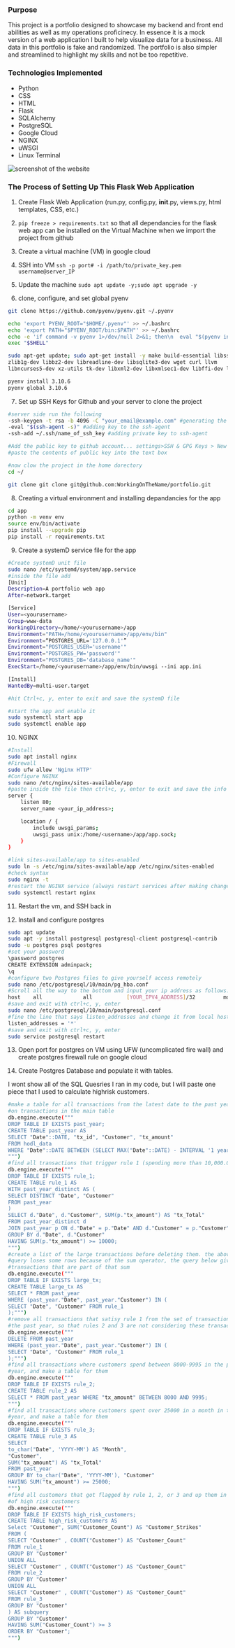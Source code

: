 ### Purpose

This project is a portfolio designed to showcase my backend and front end 
abilities as well as my operations proficinecy. In essence it is a mock version
of a web application I built to help visualize data for a business. All data in
this portfolio is fake and randomized. The portfolio is also simpler and
streamlined to highlight my skills and not be too repetitive.

### Technologies Implemented

- Python
- CSS
- HTML
- Flask
- SQLAlchemy
- PostgreSQL
- Google Cloud
- NGINX
- uWSGI
- Linux Terminal

![screenshot of the website](/app/app_folder/static/img/charts.png)

### The Process of Setting Up This Flask Web Application

1. Create Flask Web Application (run.py, config.py, __init__.py, views.py, html
 templates, CSS, etc.)

2. `pip freeze > requirements.txt` so that all dependancies for the flask web 
app can be installed on the Virtual Machine when we import the project from 
github

3. Create a virtual machine (VM) in google cloud

4. SSH into VM `ssh -p port# -i /path/to/private_key.pem username@server_IP`

5. Update the machine `sudo apt update -y;sudo apt upgrade -y`

6. clone, configure, and set global pyenv
```sh
git clone https://github.com/pyenv/pyenv.git ~/.pyenv

echo 'export PYENV_ROOT="$HOME/.pyenv"' >> ~/.bashrc
echo 'export PATH="$PYENV_ROOT/bin:$PATH"' >> ~/.bashrc
echo -e 'if command -v pyenv 1>/dev/null 2>&1; then\n  eval "$(pyenv init -)"\nfi' >> ~/.bashrc
exec "$SHELL"

sudo apt-get update; sudo apt-get install -y make build-essential libssl-dev
zlib1g-dev libbz2-dev libreadline-dev libsqlite3-dev wget curl llvm 
libncurses5-dev xz-utils tk-dev libxml2-dev libxmlsec1-dev libffi-dev liblzma-dev

pyenv install 3.10.6
pyenv global 3.10.6
```
7. Set up SSH Keys for Github and your server to clone the project
```sh
#server side run the following
-ssh-keygen -t rsa -b 4096 -C "your_email@example.com" #generating the key
-eval "$(ssh-agent -s)" #adding key to the ssh-agent
-ssh-add ~/.ssh/name_of_ssh_key #adding private key to ssh-agent

#Add the public key to github account... settings>SSH & GPG Keys > New SSH 
#paste the contents of public key into the text box

#now clow the project in the home dorectory
cd ~/

git clone git clone git@github.com:WorkingOnTheName/portfolio.git
```
8. Creating a virtual environment and installing depandancies for the app
```sh
cd app
python -m venv env
source env/bin/activate
pip install --upgrade pip
pip install -r requirements.txt
```
9. Create a systemD service file for the app
```sh
#Create systemD unit file
sudo nano /etc/systemd/system/app.service
#inside the file add
[Unit]
Description=A portfolio web app
After=network.target

[Service]
User=<yourusername>
Group=www-data
WorkingDirectory=/home/<yourusername>/app
Environment="PATH=/home/<yourusername>/app/env/bin"
Environment=“POSTGRES_URL='127.0.0.1'”
Environment="POSTGRES_USER='username'"
Environment="POSTGRES_PW='password'"
Environment="POSTGRES_DB='database_name'"
ExecStart=/home/<yourusername>/app/env/bin/uwsgi --ini app.ini

[Install]
WantedBy=multi-user.target

#hit Ctrl+c, y, enter to exit and save the systemD file

#start the app and enable it
sudo systemctl start app
sudo systemctl enable app
```

10. NGINX
```sh
#Install
sudo apt install nginx
#Firewall
sudo ufw allow 'Nginx HTTP'
#Configure NGINX
sudo nano /etc/nginx/sites-available/app
#paste inside the file then ctrl+c, y, enter to exit and save the info
server {
    listen 80;
    server_name <your_ip_address>;

    location / {
        include uwsgi_params;
        uwsgi_pass unix:/home/<username>/app/app.sock;
    }
}

#link sites-available/app to sites-enabled
sudo ln -s /etc/nginx/sites-available/app /etc/nginx/sites-enabled
#check syntax
sudo nginx -t
#restart the NGINX service (always restart services after making changes)
sudo systemctl restart nginx
```
11. Restart the vm, and SSH back in

12. Install and configure postgres
```sh
sudo apt update
sudo apt -y install postgresql postgresql-client postgresql-contrib
sudo -u postgres psql postgres
#set your password
\password postgres
CREATE EXTENSION adminpack;
\q
#configure two Postgres files to give yourself access remotely
sudo nano /etc/postgresql/10/main/pg_hba.conf
#Scroll all the way to the bottom and input your ip address as follows:
host    all             all           [YOUR_IPV4_ADDRESS]/32         md5
#save and exit with ctrl+c, y, enter
sudo nano /etc/postgresql/10/main/postgresql.conf
#fine the line that says listen_addresses and change it from local host to *
listen_addresses = '*'
#save and exit with ctrl+c, y, enter
sudo service postgresql restart
```
13. Open port for postgres on VM using UFW (uncomplicated fire wall) and create 
postgres firewall rule on google cloud

14. Create Postgres Database and populate it with tables. 

I wont show all of the SQL Quesries I ran in my code, but I will paste one piece
that I used to calculate highrisk customers. 

```sh
#make a table for all transactions from the latest date to the past year based
#on transactions in the main table
db.engine.execute("""   
DROP TABLE IF EXISTS past_year;
CREATE TABLE past_year AS
SELECT "Date"::DATE, "tx_id", "Customer", "tx_amount" 
FROM hodl_data 
WHERE "Date"::DATE BETWEEN (SELECT MAX("Date"::DATE) - INTERVAL '1 year' FROM hodl_data) AND (SELECT MAX("Date"::DATE) FROM hodl_data);
""")
#find all transactions that trigger rule 1 (spending more than 10,000.00 in a day)
db.engine.execute("""   
DROP TABLE IF EXISTS rule_1;
CREATE TABLE rule_1 AS
WITH past_year_distinct AS (
SELECT DISTINCT "Date", "Customer" 
FROM past_year
)
SELECT d."Date", d."Customer", SUM(p."tx_amount") AS "tx_Total"
FROM past_year_distinct d
JOIN past_year p ON d."Date" = p."Date" AND d."Customer" = p."Customer"
GROUP BY d."Date", d."Customer"
HAVING SUM(p."tx_amount") >= 10000;
""")
#create a list of the large transactions before deleting them. the above 
#query loses some rows because of the sum operator, the query below gives all
#transactions that are part of that sum
db.engine.execute("""   
DROP TABLE IF EXISTS large_tx;
CREATE TABLE large_tx AS
SELECT * FROM past_year
WHERE (past_year."Date", past_year."Customer") IN (
SELECT "Date", "Customer" FROM rule_1
);""")
#remove all transactions that satisy rule 1 from the set of transactions over 
#the past year, so that rules 2 and 3 are not considering these transactions
db.engine.execute("""   
DELETE FROM past_year
WHERE (past_year."Date", past_year."Customer") IN (
SELECT "Date", "Customer" FROM rule_1
);""")
#find all transactions where customers spend between 8000-9995 in the past 
#year, and make a table for them
db.engine.execute("""   
DROP TABLE IF EXISTS rule_2;
CREATE TABLE rule_2 AS
SELECT * FROM past_year WHERE "tx_amount" BETWEEN 8000 AND 9995;
""")
#find all transactions where customers spent over 25000 in a month in the past 
#year, and make a table for them
db.engine.execute("""   
DROP TABLE IF EXISTS rule_3;
CREATE TABLE rule_3 AS
SELECT 
to_char("Date", 'YYYY-MM') AS "Month",
"Customer",
SUM("tx_amount") AS "tx_Total"
FROM past_year
GROUP BY to_char("Date", 'YYYY-MM'), "Customer"
HAVING SUM("tx_amount") >= 25000;
""")
#find all customers that got flagged by rule 1, 2, or 3 and up them in a table 
#of high risk customers
db.engine.execute("""   
DROP TABLE IF EXISTS high_risk_customers;
CREATE TABLE high_risk_customers AS
Select "Customer", SUM("Customer_Count") AS "Customer_Strikes"
FROM (
SELECT "Customer" , COUNT("Customer") AS "Customer_Count"
FROM rule_1
GROUP BY "Customer"
UNION ALL
SELECT "Customer" , COUNT("Customer") AS "Customer_Count"
FROM rule_2
GROUP BY "Customer"
UNION ALL
SELECT "Customer" , COUNT("Customer") AS "Customer_Count"
FROM rule_3
GROUP BY "Customer"
) AS subquery
GROUP BY "Customer"
HAVING SUM("Customer_Count") >= 3
ORDER BY "Customer";
""")
```